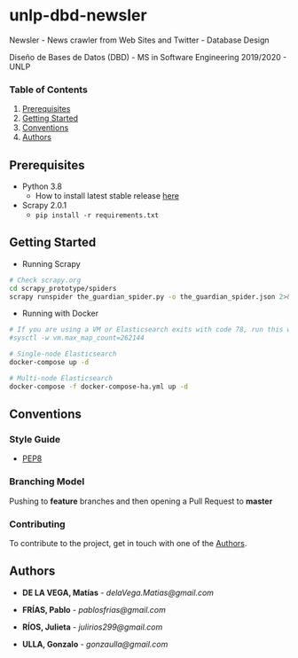 # unlp-dbd-newsler

Newsler - News crawler from Web Sites and Twitter - Database Design

Diseño de Bases de Datos (DBD) - MS in Software Engineering 2019/2020 - UNLP

### Table of Contents

1. [Prerequisites](#prerequisites)
2. [Getting Started](#getting-started)
3. [Conventions](#conventions)
4. [Authors](#authors)

## Prerequisites

* Python 3.8
  * How to install latest stable release [here](https://tecadmin.net/install-python-3-8-ubuntu/)
* Scrapy 2.0.1
  * `pip install -r requirements.txt`

## Getting Started

* Running Scrapy

```bash
# Check scrapy.org
cd scrapy_prototype/spiders
scrapy runspider the_guardian_spider.py -o the_guardian_spider.json 2>&1 | tee -a the_guardian_spider.log
```

* Running with Docker
```bash
# If you are using a VM or Elasticsearch exits with code 78, run this with root:
#sysctl -w vm.max_map_count=262144

# Single-node Elasticsearch
docker-compose up -d

# Multi-node Elasticsearch
docker-compose -f docker-compose-ha.yml up -d
```

## Conventions

### Style Guide

* [PEP8](https://www.python.org/dev/peps/pep-0008/)

### Branching Model

Pushing to **feature** branches and then opening a Pull Request to **master**

### Contributing

To contribute to the project, get in touch with one of the [Authors](#Authors).

## Authors

* **DE LA VEGA, Matías** - _delaVega.Matias@gmail.com_

* **FRÍAS, Pablo** - _pablosfrias@gmail.com_

* **RÍOS, Julieta** - _julirios299@gmail.com_

* **ULLA, Gonzalo** - _gonzaulla@gmail.com_
